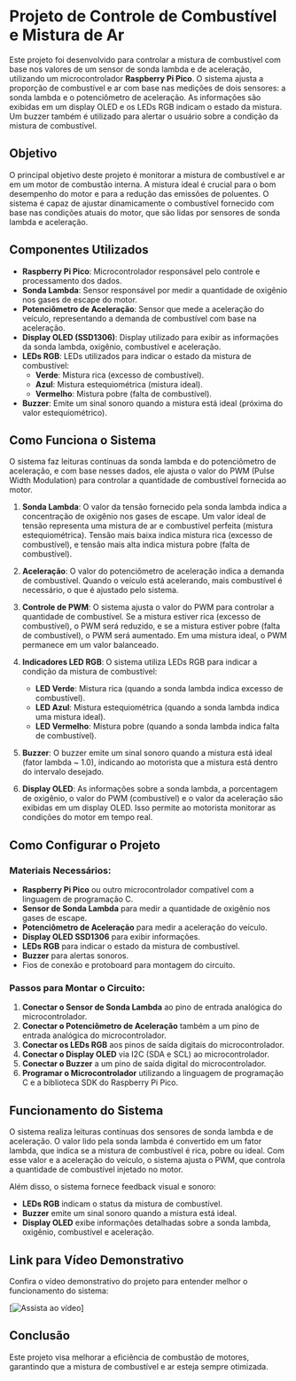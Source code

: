 # Projeto de Controle de Combustível e Mistura de Ar

Este projeto foi desenvolvido para controlar a mistura de combustível com base nos valores de um sensor de sonda lambda e de aceleração, utilizando um microcontrolador **Raspberry Pi Pico**. O sistema ajusta a proporção de combustível e ar com base nas medições de dois sensores: a sonda lambda e o potenciômetro de aceleração. As informações são exibidas em um display OLED e os LEDs RGB indicam o estado da mistura. Um buzzer também é utilizado para alertar o usuário sobre a condição da mistura de combustível.

## Objetivo

O principal objetivo deste projeto é monitorar a mistura de combustível e ar em um motor de combustão interna. A mistura ideal é crucial para o bom desempenho do motor e para a redução das emissões de poluentes. O sistema é capaz de ajustar dinamicamente o combustível fornecido com base nas condições atuais do motor, que são lidas por sensores de sonda lambda e aceleração.

## Componentes Utilizados

- **Raspberry Pi Pico**: Microcontrolador responsável pelo controle e processamento dos dados.
- **Sonda Lambda**: Sensor responsável por medir a quantidade de oxigênio nos gases de escape do motor.
- **Potenciômetro de Aceleração**: Sensor que mede a aceleração do veículo, representando a demanda de combustível com base na aceleração.
- **Display OLED (SSD1306)**: Display utilizado para exibir as informações da sonda lambda, oxigênio, combustível e aceleração.
- **LEDs RGB**: LEDs utilizados para indicar o estado da mistura de combustível:
  - **Verde**: Mistura rica (excesso de combustível).
  - **Azul**: Mistura estequiométrica (mistura ideal).
  - **Vermelho**: Mistura pobre (falta de combustível).
- **Buzzer**: Emite um sinal sonoro quando a mistura está ideal (próxima do valor estequiométrico).

## Como Funciona o Sistema

O sistema faz leituras contínuas da sonda lambda e do potenciômetro de aceleração, e com base nesses dados, ele ajusta o valor do PWM (Pulse Width Modulation) para controlar a quantidade de combustível fornecida ao motor. 

1. **Sonda Lambda**: O valor da tensão fornecido pela sonda lambda indica a concentração de oxigênio nos gases de escape. Um valor ideal de tensão representa uma mistura de ar e combustível perfeita (mistura estequiométrica). Tensão mais baixa indica mistura rica (excesso de combustível), e tensão mais alta indica mistura pobre (falta de combustível).

2. **Aceleração**: O valor do potenciômetro de aceleração indica a demanda de combustível. Quando o veículo está acelerando, mais combustível é necessário, o que é ajustado pelo sistema.

3. **Controle de PWM**: O sistema ajusta o valor do PWM para controlar a quantidade de combustível. Se a mistura estiver rica (excesso de combustível), o PWM será reduzido, e se a mistura estiver pobre (falta de combustível), o PWM será aumentado. Em uma mistura ideal, o PWM permanece em um valor balanceado.

4. **Indicadores LED RGB**: O sistema utiliza LEDs RGB para indicar a condição da mistura de combustível:
   - **LED Verde**: Mistura rica (quando a sonda lambda indica excesso de combustível).
   - **LED Azul**: Mistura estequiométrica (quando a sonda lambda indica uma mistura ideal).
   - **LED Vermelho**: Mistura pobre (quando a sonda lambda indica falta de combustível).

5. **Buzzer**: O buzzer emite um sinal sonoro quando a mistura está ideal (fator lambda ~ 1.0), indicando ao motorista que a mistura está dentro do intervalo desejado.

6. **Display OLED**: As informações sobre a sonda lambda, a porcentagem de oxigênio, o valor do PWM (combustível) e o valor da aceleração são exibidas em um display OLED. Isso permite ao motorista monitorar as condições do motor em tempo real.

## Como Configurar o Projeto

### Materiais Necessários:
- **Raspberry Pi Pico** ou outro microcontrolador compatível com a linguagem de programação C.
- **Sensor de Sonda Lambda** para medir a quantidade de oxigênio nos gases de escape.
- **Potenciômetro de Aceleração** para medir a aceleração do veículo.
- **Display OLED SSD1306** para exibir informações.
- **LEDs RGB** para indicar o estado da mistura de combustível.
- **Buzzer** para alertas sonoros.
- Fios de conexão e protoboard para montagem do circuito.

### Passos para Montar o Circuito:
1. **Conectar o Sensor de Sonda Lambda** ao pino de entrada analógica do microcontrolador.
2. **Conectar o Potenciômetro de Aceleração** também a um pino de entrada analógica do microcontrolador.
3. **Conectar os LEDs RGB** aos pinos de saída digitais do microcontrolador.
4. **Conectar o Display OLED** via I2C (SDA e SCL) ao microcontrolador.
5. **Conectar o Buzzer** a um pino de saída digital do microcontrolador.
6. **Programar o Microcontrolador** utilizando a linguagem de programação C e a biblioteca SDK do Raspberry Pi Pico.

## Funcionamento do Sistema

O sistema realiza leituras contínuas dos sensores de sonda lambda e de aceleração. O valor lido pela sonda lambda é convertido em um fator lambda, que indica se a mistura de combustível é rica, pobre ou ideal. Com esse valor e a aceleração do veículo, o sistema ajusta o PWM, que controla a quantidade de combustível injetado no motor.

Além disso, o sistema fornece feedback visual e sonoro:
- **LEDs RGB** indicam o status da mistura de combustível.
- **Buzzer** emite um sinal sonoro quando a mistura está ideal.
- **Display OLED** exibe informações detalhadas sobre a sonda lambda, oxigênio, combustível e aceleração.

## Link para Vídeo Demonstrativo

Confira o vídeo demonstrativo do projeto para entender melhor o funcionamento do sistema:

[![Assista ao vídeo](https://drive.google.com/file/d/1xQSruLmB8KA3azRRzZTCIbTQx18PtYUU/view?usp=sharing)]


## Conclusão

Este projeto visa melhorar a eficiência de combustão de motores, garantindo que a mistura de combustível e ar esteja sempre otimizada.


